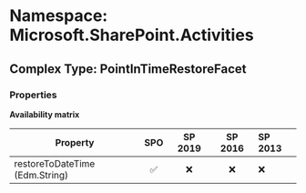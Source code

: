 # Namespace: Microsoft.SharePoint.Activities

## Complex Type: PointInTimeRestoreFacet

### Properties

**Availability matrix**

Property | SPO | SP 2019 | SP 2016 | SP 2013
----------|:---:|:-------:|:-------:|:-------
restoreToDateTime (Edm.String) | ✅ | ❌ | ❌ | ❌
